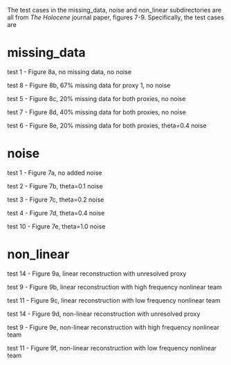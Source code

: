 The test cases in the missing_data, noise and non_linear subdirectories are all from *The Holocene* journal paper, figures 7-9.  Specifically, the test cases are

# missing_data
test 1 - Figure 8a, no missing data, no noise

test 8 - Figure 8b, 67% missing data for proxy 1, no noise

test 5 - Figure 8c, 20% missing data for both proxies, no noise

test 7 - Figure 8d, 40% missing data for both proxies, no noise

test 6 - Figure 8e, 20% missing data for both proxies, theta=0.4 noise

# noise
test 1 - Figure 7a, no added noise 

test 2 - Figure 7b, theta=0.1 noise

test 3 - Figure 7c, theta=0.2 noise

test 4 - Figure 7d, theta=0.4 noise

test 10 - Figure 7e, theta=1.0 noise

# non_linear
test 14 - Figure 9a, linear reconstruction with unresolved proxy

test 9  - Figure 9b, linear reconstruction with high frequency nonlinear team

test 11 - Figure 9c, linear reconstruction with low frequency nonlinear team

test 14 - Figure 9d, non-linear reconstruction with unresolved proxy

test 9  - Figure 9e, non-linear reconstruction with high frequency nonlinear team

test 11 - Figure 9f, non-linear reconstruction with low frequency nonlinear team

